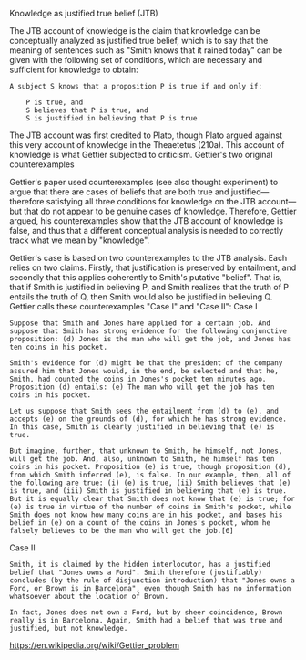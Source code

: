 Knowledge as justified true belief (JTB)

The JTB account of knowledge is the claim that knowledge can be conceptually analyzed as justified true belief, which is to say that the meaning of sentences such as "Smith knows that it rained today" can be given with the following set of conditions, which are necessary and sufficient for knowledge to obtain:

    A subject S knows that a proposition P is true if and only if:

        P is true, and
        S believes that P is true, and
        S is justified in believing that P is true

The JTB account was first credited to Plato, though Plato argued against this very account of knowledge in the Theaetetus (210a). This account of knowledge is what Gettier subjected to criticism.
Gettier's two original counterexamples

Gettier's paper used counterexamples (see also thought experiment) to argue that there are cases of beliefs that are both true and justified—therefore satisfying all three conditions for knowledge on the JTB account—but that do not appear to be genuine cases of knowledge. Therefore, Gettier argued, his counterexamples show that the JTB account of knowledge is false, and thus that a different conceptual analysis is needed to correctly track what we mean by "knowledge".

Gettier's case is based on two counterexamples to the JTB analysis. Each relies on two claims. Firstly, that justification is preserved by entailment, and secondly that this applies coherently to Smith's putative "belief". That is, that if Smith is justified in believing P, and Smith realizes that the truth of P entails the truth of Q, then Smith would also be justified in believing Q. Gettier calls these counterexamples "Case I" and "Case II":
Case I

    Suppose that Smith and Jones have applied for a certain job. And suppose that Smith has strong evidence for the following conjunctive proposition: (d) Jones is the man who will get the job, and Jones has ten coins in his pocket.

    Smith's evidence for (d) might be that the president of the company assured him that Jones would, in the end, be selected and that he, Smith, had counted the coins in Jones's pocket ten minutes ago. Proposition (d) entails: (e) The man who will get the job has ten coins in his pocket.

    Let us suppose that Smith sees the entailment from (d) to (e), and accepts (e) on the grounds of (d), for which he has strong evidence. In this case, Smith is clearly justified in believing that (e) is true.

    But imagine, further, that unknown to Smith, he himself, not Jones, will get the job. And, also, unknown to Smith, he himself has ten coins in his pocket. Proposition (e) is true, though proposition (d), from which Smith inferred (e), is false. In our example, then, all of the following are true: (i) (e) is true, (ii) Smith believes that (e) is true, and (iii) Smith is justified in believing that (e) is true. But it is equally clear that Smith does not know that (e) is true; for (e) is true in virtue of the number of coins in Smith's pocket, while Smith does not know how many coins are in his pocket, and bases his belief in (e) on a count of the coins in Jones's pocket, whom he falsely believes to be the man who will get the job.[6]

Case II

    Smith, it is claimed by the hidden interlocutor, has a justified belief that "Jones owns a Ford". Smith therefore (justifiably) concludes (by the rule of disjunction introduction) that "Jones owns a Ford, or Brown is in Barcelona", even though Smith has no information whatsoever about the location of Brown.

    In fact, Jones does not own a Ford, but by sheer coincidence, Brown really is in Barcelona. Again, Smith had a belief that was true and justified, but not knowledge.
    
https://en.wikipedia.org/wiki/Gettier_problem
